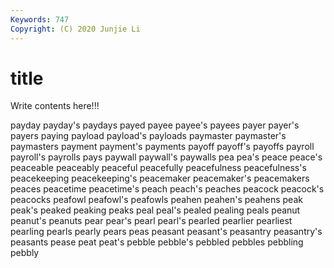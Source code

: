 ```yaml
---
Keywords: 747
Copyright: (C) 2020 Junjie Li
---
```


# title

Write contents here!!!

payday 
payday's 
paydays 
payed
payee 
payee's 
payees 
payer 
payer's 
payers 
paying 
payload 
payload's 
payloads
paymaster 
paymaster's 
paymasters 
payment 
payment's 
payments 
payoff 
payoff's 
payoffs 
payroll
payroll's 
payrolls 
pays 
paywall 
paywall's 
paywalls 
pea 
pea's 
peace 
peace's
peaceable 
peaceably 
peaceful 
peacefully 
peacefulness 
peacefulness's 
peacekeeping 
peacekeeping's 
peacemaker 
peacemaker's
peacemakers 
peaces 
peacetime 
peacetime's 
peach 
peach's 
peaches 
peacock 
peacock's 
peacocks
peafowl 
peafowl's 
peafowls 
peahen 
peahen's 
peahens 
peak 
peak's 
peaked 
peaking
peaks 
peal 
peal's 
pealed 
pealing 
peals 
peanut 
peanut's 
peanuts 
pear
pear's 
pearl 
pearl's 
pearled 
pearlier 
pearliest 
pearling 
pearls 
pearly 
pears
peas 
peasant 
peasant's 
peasantry 
peasantry's 
peasants 
pease 
peat 
peat's 
pebble
pebble's 
pebbled 
pebbles 
pebbling 
pebbly 
